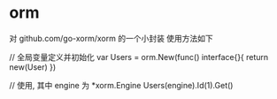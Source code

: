 # orm

对 github.com/go-xorm/xorm 的一个小封装
使用方法如下


// 全局变量定义并初始化
var Users = orm.New(func() interface{}{
  return new(User)
})


// 使用, 其中 engine 为 *xorm.Engine
Users(engine).Id(1).Get()